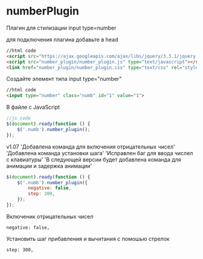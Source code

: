 # numberPlugin
Плагин для стилизации input type=number

для подключения плагина добавьте в head
```html
//html code
<script src="https://ajax.googleapis.com/ajax/libs/jquery/3.3.1/jquery.min.js"></script>
<script src="number_plugin/number_plugin.js" type="text/javascript"></script>
<link href="number_plugin/number_plugin.css" type="text/css" rel="stylesheet">
```
    
Создайте элемент типа input type="number"
```html
//html code
<input type="number" class="numb" id="1" value="1">
```
    
В файле с JavaScript 
```js
//js code
$(document).ready(function () {
    $('.numb').number_plugin();
});
```

v1.07 
'Добавлена команда для включения отрицательных чисел'
'Добавлена команда установки шага'
'Исправлен баг для ввода числел с клавиатуры'
'В следующей версии будет добавлена команда для анимации и задержка анимации'
```js code
$(document).ready(function () {
    $('.numb').number_plugin({
        negative: false,
        step: 300,
    });
});   
```
Включеник отрицательных чисел 
```
negative: false,
```
Установить шаг прибавления и вычитания с помошью стрелок
```
step: 300,
```